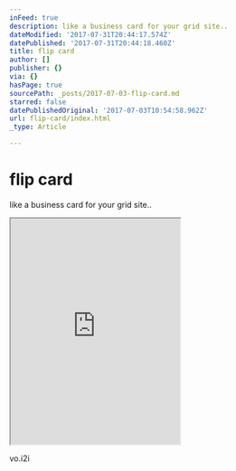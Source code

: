 ```yaml
---
inFeed: true
description: like a business card for your grid site..
dateModified: '2017-07-31T20:44:17.574Z'
datePublished: '2017-07-31T20:44:18.460Z'
title: flip card
author: []
publisher: {}
via: {}
hasPage: true
sourcePath: _posts/2017-07-03-flip-card.md
starred: false
datePublishedOriginal: '2017-07-03T10:54:58.962Z'
url: flip-card/index.html
_type: Article

---
```

# flip card

like a business card for your grid site..

<iframe src="https://the-grid.github.io/ed-userhtml/?g=eJydVlFz4jYQfg6_QuNMJ2QGG2OO5M4mzE0f-tQ-9alPN7IkbDWy5EoCknT637uSbcA-cO5CBmztalf77X670drYV8E2k2greB0SJS3mkmn07wSh8MDyZ27DmmlTM2L5nqVoEcdx5pSVeruiUZflF4STm1xpynSK4voFGSU4RbeEkGzyH-gGMaWl2kNkXgq-ZgiB08GeqL8HYNzcdDCsxtJsla5SpJXFlv01XXyOKSvuM7fL4RnbgpCHNu5lVAuYBuHOIFINC3jmmDy7cA-c2jJFyxgyAjYl40VpYb3y685Fi60HjVuuJGQyejDZ5HvUoa90imrNDNN7Fi6pK8AJ98C-l4-Lxr4AXUoG1urdgy9YvWdSq85AM4EdkdqMDHLYYXfrLSYs3HPDcy64fU1RySllskM4usWjG3cyqj2PGOdA751lDqaqATK8CLa1_s1nEqGmGUKNKd-ZFCUrV3Kn8D81ppTLwvdK1oj6ZHGSPl_Q5JQflxgXbaHVTtIU7bSYltbWJp3PD4dDlOcc5xFR1dwowrGo5hxTRnIS1bK4RzH8SRVqVjNsIfa3kEvKXiDKpgbD3I92wg8023utNqbsA72l8CGrM6qgSOKKuWi3sAoNfwOuJawCt5SbWmCoIZcCOjTMhSLPWd-hLnI8TT7P0PITfB9nQN8vLiSihIJRdvuwWHxKHrPW-xZXXIDDENe1YKF5NZZVM_QruH_-A5M__fo32AkGxxJD5WFE-gkwIMWqFVqrqrTb0xDpYfVLdo1y7AVwlpiqg-u2BauOv_EKHrfL5dJPg2vVm4bjtTvqL1fuZH5d1bEoFKpQrjjXmyeJz3F_aRZtMyyS_uTs1j_H_X80feOFvMj9Y6CWW3Gi0aE9MFeCnrFhQZIkWV0tjIOzOkfjBoNuPMVd5bCAWFJEmLRMf4RYQ54fO7a-mugjxR5_NrrToEJJO5h6AWMNKXZS32Fdnbq4cOoA-AsIQsMkOpk_EyaT0rgJWirJWlM3hS2jH7RuLg99266Z37PF_mLzoYPX8_YSts41msOD8j0iAhvzFPTvCwGCN7UjpbFY26fAltxEfufv3NjIqqIQbHrncdzdZ8EGTh56g6uDlw80bi62ctCYGstO5WZlsPH_DCBSULTWczD_3pFj1cnPQNF0TLBZY1Rqtn0KzpvQHrgFAvk29KcFCFAWDHB-ywWW4PZrGwXenJ0Ox9Sbv3fGoooZw-UdEMy1OeQK2ZKhQnMaRU1uMQXuya_Hfl_P66uxujEUnB90fG1fmsf_GTCO2w" height="400" style=""></iframe>

vo.i2i